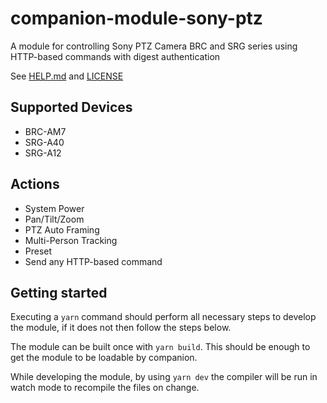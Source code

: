 # companion-module-sony-ptz

A module for controlling Sony PTZ Camera BRC and SRG series using HTTP-based commands with digest authentication

See [HELP.md](./companion/HELP.md) and [LICENSE](./LICENSE)

## Supported Devices

- BRC-AM7
- SRG-A40
- SRG-A12

## Actions

- System Power
- Pan/Tilt/Zoom
- PTZ Auto Framing
- Multi-Person Tracking
- Preset
- Send any HTTP-based command

## Getting started

Executing a `yarn` command should perform all necessary steps to develop the module, if it does not then follow the steps below.

The module can be built once with `yarn build`. This should be enough to get the module to be loadable by companion.

While developing the module, by using `yarn dev` the compiler will be run in watch mode to recompile the files on change.
